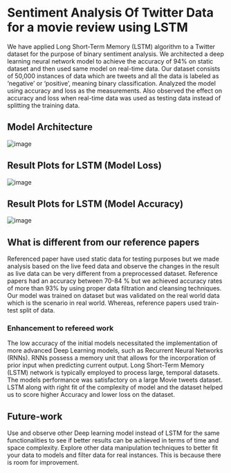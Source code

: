 # Sentiment Analysis Of Twitter Data for a movie review using LSTM


We have applied Long Short-Term Memory (LSTM) algorithm to a Twitter dataset for the purpose of binary sentiment analysis.
We architected a deep learning neural network model to achieve the accuracy of 94% on static dataset and then used same model on real-time data.
Our dataset consists of 50,000 instances of data which are tweets and all the data is labeled as ‘negative’ or ‘positive’, meaning binary classification.
Analyzed the model using accuracy and loss as the measurements. Also observed the effect on accuracy and loss when real-time data was used as testing data instead of splitting the training data.

## Model Architecture

![image](https://user-images.githubusercontent.com/41270424/235325728-3fdb1f6d-804d-4468-ad1f-7b3a8ae48c00.png)

## Result Plots for LSTM (Model Loss)

![image](https://user-images.githubusercontent.com/41270424/235325843-aeecd1c6-8de8-4188-992d-3b3382b36728.png)

## Result Plots for LSTM (Model Accuracy)

![image](https://user-images.githubusercontent.com/41270424/235325851-21ecbe9f-ab07-4b1a-9fab-e500853d2a74.png)

## What is different from our reference papers

Referenced paper have used static data for testing purposes but we made analysis based on the live feed data and observe the changes in the result as live data can be very different from a preprocessed dataset. 
Reference papers had an accuracy between 70-84 % but we achieved accuracy rates of more than 93% by using proper data filtration and cleansing techniques.
Our model was trained on dataset but was validated on the real world data which is the scenario in real world. Whereas, reference papers used train-test split of data.

### Enhancement to refereed work

The low accuracy of the initial models necessitated the implementation of more    advanced Deep Learning models, such as Recurrent Neural Networks (RNNs). RNNs possess a memory unit that allows for the incorporation of prior input when predicting current output. Long Short-Term Memory (LSTM) network is typically employed to process large, temporal datasets. The models performance was satisfactory on a large Movie tweets dataset. LSTM along with right fit of the complexity of model and the dataset helped us to score higher Accuracy and lower loss on the dataset.

## Future-work

Use and observe other Deep learning model instead of LSTM for the same functionalities to see if better results can be achieved in terms of time and space complexity.
Explore other data manipulation techniques to better fit your data to models and filter data for real instances. This is because there is room for improvement.




